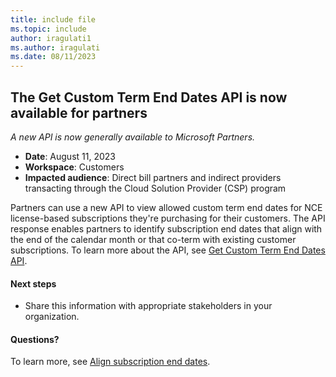 ```yaml
---
title: include file
ms.topic: include
author: iragulati1
ms.author: iragulati
ms.date: 08/11/2023
---
```


## The Get Custom Term End Dates API is now available for partners

_A new API is now generally available to Microsoft Partners._

- **Date**: August 11, 2023
- **Workspace**: Customers
- **Impacted audience**: Direct bill partners and indirect providers transacting through the Cloud Solution Provider (CSP) program

Partners can use a new API to view allowed custom term end dates for NCE license-based subscriptions they're purchasing for their customers. The API response enables partners to identify subscription end dates that align with the end of the calendar month or that co-term with existing customer subscriptions. To learn more about the API, see [Get Custom Term End Dates API](../../../developer/custom-term-end-dates.md).

#### Next steps

- Share this information with appropriate stakeholders in your organization.

#### Questions?

To learn more, see [Align subscription end dates](../../../align-subscription-end-dates.md).
